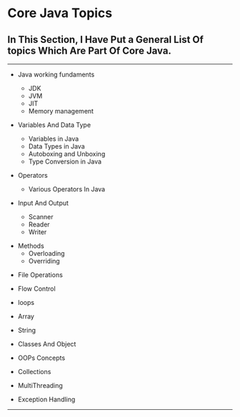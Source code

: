 # Core Java Topics

## In This Section, I Have Put a General List Of topics Which Are Part Of Core Java.

---

- Java working fundaments
  - JDK
  - JVM
  - JIT
  - Memory management
- Variables And Data Type

  - Variables in Java
  - Data Types in Java
  - Autoboxing and Unboxing
  - Type Conversion in Java

- Operators

  - Various Operators In Java

- Input And Output

  - Scanner
  - Reader
  - Writer

* Methods
  - Overloading
  - Overriding

- File Operations

- Flow Control

- loops

- Array

- String

- Classes And Object

* OOPs Concepts

- Collections

- MultiThreading

- Exception Handling

---
